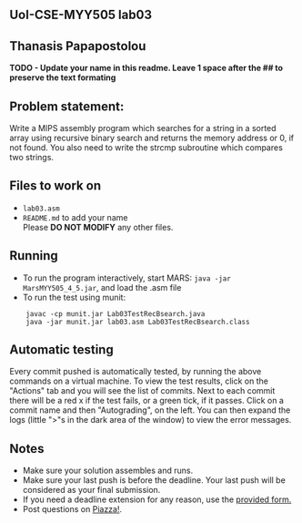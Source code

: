 
## UoI-CSE-MYY505 lab03

## Thanasis Papapostolou

**TODO - Update your name in this readme. Leave 1 space after the ## to preserve the text formating**


## Problem statement:
Write a MIPS assembly program which searches for a string in a sorted array using recursive binary search and
returns the memory address or 0, if not found. You also need to write the strcmp subroutine which compares two strings.
 
## Files to work on
* `lab03.asm` 
* `README.md` to add your name<br/>
Please **DO NOT MODIFY** any other files. 
      
## Running 
* To run the program interactively, start MARS: `java -jar MarsMYY505_4_5.jar`, and load the .asm file
* To run the test using munit: <br/>
```
    javac -cp munit.jar Lab03TestRecBsearch.java
    java -jar munit.jar lab03.asm Lab03TestRecBsearch.class
```

## Automatic testing 
Every commit pushed is automatically tested, by running the above commands on a virtual machine.
To view the test results, click on the "Actions" tab and you will see the list of commits.
Next to each commit there will be a red x if the test fails, or a green tick, if it passes. Click on a commit name and then "Autograding", on the left. You can then expand the logs (little ">"s in the dark area of the window) to view the error messages.

## Notes
* Make sure your solution assembles and runs.
* Make sure your last push is before the deadline. Your last push will be considered as your final submission.
* If you need a deadline extension for any reason, use the [provided form.](https://forms.gle/ZoRVSsbghBZAqPM27)
* Post questions on [Piazza!](https://piazza.com/uoi.gr/fall2020/myy505/home).

